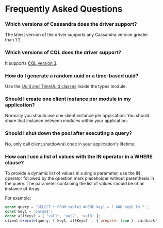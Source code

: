 # Frequently Asked Questions

### Which versions of Cassandra does the driver support?

The latest version of the driver supports any Cassandra version greater than 1.2.

### Which versions of CQL does the driver support?

It supports [CQL version 3](http://cassandra.apache.org/doc/cql3/CQL.html).

### How do I generate a random uuid or a time-based uuid?

Use the [Uuid and TimeUuid classes](/features/datatypes/uuids) inside the types module.

### Should I create one client instance per module in my application?

Normally you should use one client instance per application. You should share that instance between modules within your
application.

### Should I shut down the pool after executing a query?

No, only call client.shutdown() once in your application's lifetime.

### How can I use a list of values with the IN operator in a WHERE clause?

To provide a dynamic list of values in a single parameter, use the IN operator followed by the question mark placeholder
without parenthesis in the query. The parameter containing the list of values should be of an instance of Array.

For example:

```javascript
const query = 'SELECT * FROM table1 WHERE key1 = ? AND key2 IN ?';
const key1 = 'param1';
const allKeys2 = [ 'val1', 'val2', 'val3' ];
client.execute(query, [ key1, allKeys2 ], { prepare: true }, callback);
```